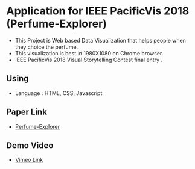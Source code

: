 # Application for IEEE PacificVis 2018  (Perfume-Explorer)
- This Project is Web based Data Visualization that helps people when they choice the perfume.
- This visualization is best in 1980X1080 on Chrome browser.
- IEEE PacificVis 2018 Visual Storytelling Contest final entry .

## Using
- Language : HTML, CSS, Javascript

## Paper Link
- [Perfume-Explorer](http://itolab.is.ocha.ac.jp/pvis2018/program.html#Interactive-Session-2)

## Demo Video
- [Vimeo Link](https://vimeo.com/258174052)
